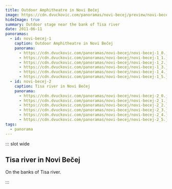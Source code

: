 ```yaml
---
title: Outdoor Amphitheatre in Novi Bečej
image: https://cdn.dvuckovic.com/panoramas/novi-becej/preview/novi-becej-1.jpg
hideImage: true
summary: Outdoor stage near the bank of Tisa river
date: 2011-06-11
panoramas:
  - id: novi-becej-1
    caption: Outdoor Amphitheatre in Novi Bečej
    panorama:
      - https://cdn.dvuckovic.com/panoramas/novi-becej/novi-becej-1_0.jpg
      - https://cdn.dvuckovic.com/panoramas/novi-becej/novi-becej-1_1.jpg
      - https://cdn.dvuckovic.com/panoramas/novi-becej/novi-becej-1_2.jpg
      - https://cdn.dvuckovic.com/panoramas/novi-becej/novi-becej-1_3.jpg
      - https://cdn.dvuckovic.com/panoramas/novi-becej/novi-becej-1_4.jpg
      - https://cdn.dvuckovic.com/panoramas/novi-becej/novi-becej-1_5.jpg
  - id: novi-becej-2
    caption: Tisa river in Novi Bečej
    panorama:
      - https://cdn.dvuckovic.com/panoramas/novi-becej/novi-becej-2_0.jpg
      - https://cdn.dvuckovic.com/panoramas/novi-becej/novi-becej-2_1.jpg
      - https://cdn.dvuckovic.com/panoramas/novi-becej/novi-becej-2_2.jpg
      - https://cdn.dvuckovic.com/panoramas/novi-becej/novi-becej-2_3.jpg
      - https://cdn.dvuckovic.com/panoramas/novi-becej/novi-becej-2_4.jpg
      - https://cdn.dvuckovic.com/panoramas/novi-becej/novi-becej-2_5.jpg
tags:
  - panorama
---
```


::: slot wide

<PhotoSphere id="novi-becej-1" />

## Tisa river in Novi Bečej

On the banks of Tisa river.

<PhotoSphere id="novi-becej-2" />

:::
